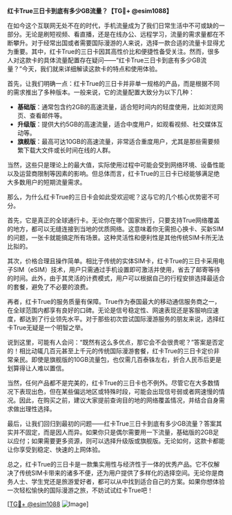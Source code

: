 **红卡True三日卡到底有多少GB流量？【TG💪+ @esim1088】**

在如今这个互联网无处不在的时代，手机流量成为了我们日常生活中不可或缺的一部分。无论是刷短视频、看直播，还是在线办公、远程学习，流量的需求量都在不断攀升。对于经常出国或者需要国际漫游的人来说，选择一款合适的流量卡显得尤为重要。其中，红卡True的三日卡因其高性价比和便捷性备受关注。然而，很多人对这款卡的具体流量配置存在疑问——“红卡True三日卡到底有多少GB流量？”今天，我们就来详细解读这款卡的特点和使用体验。

首先，让我们明确一点：红卡True的三日卡并非单一规格的产品，而是根据不同的需求推出了多种版本。一般来说，它的流量配置大致分为以下几种：

- **基础版**：通常包含约2GB的高速流量，适合短时间内的轻度使用，比如浏览网页、查看邮件等。
- **升级版**：提供大约5GB的高速流量，适合中度用户，如观看视频、社交媒体互动等。
- **旗舰版**：最高可达10GB的高速流量，非常适合重度用户，尤其是那些需要频繁下载大文件或长时间在线的人群。

当然，这些只是理论上的最大值，实际使用过程中可能会受到网络环境、设备性能以及运营商限制等因素的影响。但总体而言，红卡True的三日卡已经能够满足绝大多数用户的短期流量需求。

那么，为什么红卡True的三日卡会如此受欢迎呢？这与它的几个核心优势密不可分。

首先，它是真正的全球通行卡。无论你在哪个国家旅行，只要支持True网络覆盖的地方，都可以无缝连接到当地的优质网络。这意味着你无需担心换卡、买新SIM的问题，一张卡就能搞定所有场景。这种灵活性和便利性是其他传统SIM卡所无法比拟的。

其次，价格合理且操作简单。相比于传统的实体SIM卡，红卡True的三日卡采用电子SIM（eSIM）技术，用户只需通过手机设置即可激活并使用，省去了邮寄等待的时间。此外，由于其灵活的计费模式，用户可以根据自己的行程安排选择最适合的套餐，避免了不必要的浪费。

再者，红卡True的服务质量有保障。True作为泰国最大的移动通信服务商之一，在全球范围内都享有良好的口碑。无论是信号稳定性、网速表现还是客服响应速度，都达到了行业领先水平。对于那些初次尝试国际漫游服务的朋友来说，选择红卡True无疑是一个明智之举。

说到这里，可能有人会问：“既然有这么多优点，那它会不会很贵呢？”答案是否定的！相比动辄几百元甚至上千元的传统国际漫游套餐，红卡True的三日卡定价非常亲民。即使是旗舰版的10GB流量包，也仅需几百泰铢左右，折合人民币后更是划算得让人难以置信。

当然，任何产品都不是完美的，红卡True的三日卡也不例外。尽管它在大多数情况下表现出色，但在某些偏远地区或特殊时段，可能会出现信号弱或者网速慢的情况。因此，在购买之前，建议大家提前查询目的地的网络覆盖情况，并结合自身需求做出理性选择。

最后，让我们回归到最初的问题——红卡True三日卡到底有多少GB流量？答案其实并不固定，而是因人而异。如果你只是偶尔需要用一下流量，基础版的2GB足以应付；如果需要更多资源，则可以选择升级版或旗舰版。无论如何，这款卡都能让你享受到稳定、快速的上网体验。

总之，红卡True的三日卡是一款集实用性与经济性于一体的优秀产品。它不仅解决了传统SIM卡带来的诸多不便，还为用户提供了多样化的选择空间。无论你是商务人士、学生党还是旅游爱好者，都可以从中找到适合自己的方案。如果你想体验一次轻松愉快的国际漫游之旅，不妨试试红卡True吧！

[[TG💪+ @esim1088](https://t.me/s/esim1088) ![Image](https://i.postimg.cc/4NQfJmqS/Snipaste-2025-05-13-00-14-12.png)]